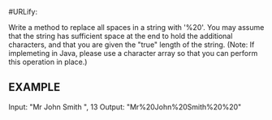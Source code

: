 #URLify:

Write a method to replace all spaces in a string with '%20'. You may assume that the string has sufficient space at the end to hold the additional characters, and that you are given the "true" length of the string. (Note: If implemeting in Java, please use a character array so that you can perform this operation in place.)

## EXAMPLE

Input:  "Mr John Smith  ", 13
Output: "Mr%20John%20Smith%20%20"
